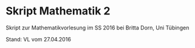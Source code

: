 # Skript Mathematik 2

Skript zur Mathematikvorlesung im SS 2016 bei Britta Dorn, Uni Tübingen

Stand: VL vom 27.04.2016
